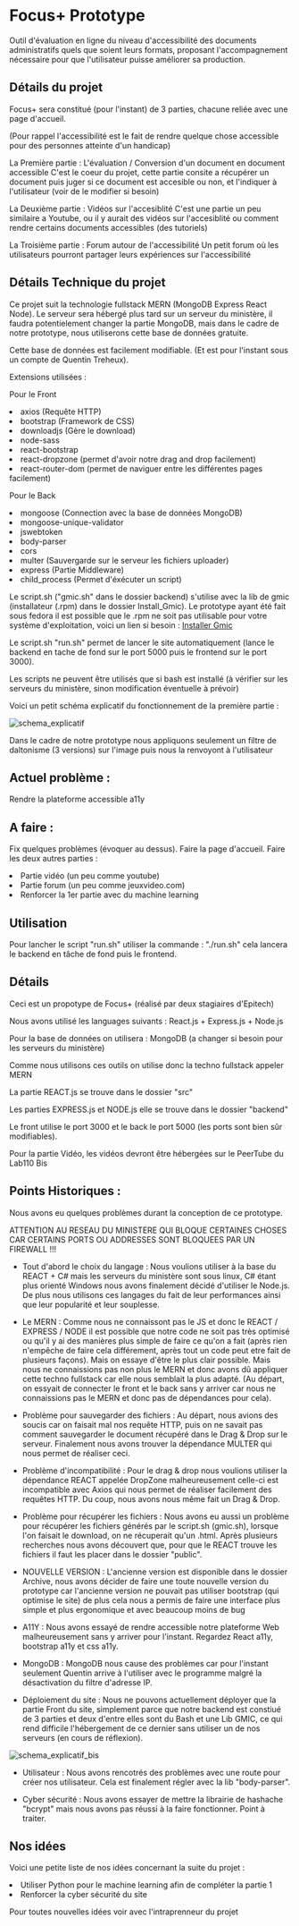 <h1>Focus+ Prototype</h1>

<p>Outil d'évaluation en ligne du niveau d'accessibilité des documents administratifs quels que soient leurs formats, proposant l'accompagnement nécessaire pour que l'utilisateur puisse améliorer sa production.</p>

<h2>Détails du projet</h2>

<p>Focus+ sera constitué (pour l'instant) de 3 parties, chacune reliée avec une page d'accueil.

(Pour rappel l'accessibilité est le fait de rendre quelque chose accessible pour des personnes atteinte d'un handicap)

La Première partie : L'évaluation / Conversion d'un document en document accessible
    C'est le coeur du projet, cette partie consite a récupérer un document puis juger si ce document est accesible ou non, et l'indiquer à l'utilisateur (voir de le modifier si besoin)
    
La Deuxième partie : Vidéos sur l'accesiblité
    C'est une partie un peu similaire a Youtube, ou il y aurait des vidéos sur l'accesiblité ou comment rendre certains documents accessibles (des tutoriels)
    
La Troisième partie : Forum autour de l'accessibilité
    Un petit forum où les utilisateurs pourront partager leurs expériences sur l'accessibilité</p>


<h2>Détails Technique du projet</h2>

<p>Ce projet suit la technologie fullstack MERN (MongoDB Express React Node).
Le serveur sera hébergé plus tard sur un serveur du ministère, il faudra potentielement changer la partie MongoDB, mais dans le cadre de notre prototype, nous utiliserons cette base de données gratuite.

Cette base de données est facilement modifiable. (Et est pour l'instant sous un compte de Quentin Treheux).</p>

<p>Extensions utilisées :</p>
    <p>Pour le Front</p>
        <li>axios (Requête HTTP)</li>
        <li>bootstrap (Framework de CSS)</li>
        <li>downloadjs (Gère le download)</li>
        <li>node-sass</li>
        <li>react-bootstrap</li>
        <li>react-dropzone (permet d'avoir notre drag and drop facilement)</li>
        <li>react-router-dom (permet de naviguer entre les différentes pages facilement)</li>
    <p></p>
    <p>Pour le Back</p>
        <li>mongoose (Connection avec la base de données MongoDB)</li>
        <li>mongoose-unique-validator</li>
        <li>jswebtoken</li>
        <li>body-parser</li>
        <li>cors</li>
        <li>multer (Sauvergarde sur le serveur les fichiers uploader)</li>
        <li>express (Partie Middleware)</li>
        <li>child_process (Permet d'éxécuter un script)</li>

<p></p>
<p>Le script.sh ("gmic.sh" dans le dossier backend) s'utilise avec la lib de gmic (installateur (.rpm) dans le dossier Install_Gmic). Le prototype ayant été fait sous fedora il est possible que le .rpm ne soit pas utilisable pour votre système d'exploitation, voici un lien si besoin : <a href="https://gmic.eu/download.html">Installer Gmic</a> </p>
<p>Le script.sh "run.sh" permet de lancer le site automatiquement (lance le backend en tache de fond sur le port 5000 puis le frontend sur le port 3000).</p>
<p>Les scripts ne peuvent être utilisés que si bash est installé (à vérifier sur les serveurs du ministère, sinon modification éventuelle à prévoir)</p>

<p>Voici un petit schéma explicatif du fonctionnement de la première partie :</p>

![schema_explicatif](schema_explicatif.png)

<p>Dans le cadre de notre prototype nous appliquons seulement un filtre de daltonisme (3 versions) sur l'image puis nous la renvoyont à l'utilisateur</p>

<h2>Actuel problème :</h2>
<p>Rendre la plateforme accessible a11y</p>

<h2>A faire :</h2>
<p>Fix quelques problèmes (évoquer au dessus).
Faire la page d'accueil.
Faire les deux autres parties :</p>
    <li>Partie vidéo (un peu comme youtube)</li>
    <li>Partie forum (un peu comme jeuxvideo.com)</li>
    <li>Renforcer la 1er partie avec du machine learning</li>

<h2>Utilisation</h2>

<p> Pour lancher le script "run.sh" utiliser la commande : "./run.sh" cela lancera le backend en tâche de fond puis le frontend.</p>

<h2>Détails</h2>

<p>Ceci est un propotype de Focus+ (réalisé par deux stagiaires d'Epitech)</p>
<p>Nous avons utilisé les languages suivants : React.js + Express.js + Node.js</p>
<p>Pour la base de données on utilisera : MongoDB (a changer si besoin pour les serveurs du ministère)</p>
<p>Comme nous utilisons ces outils on utilise donc la techno fullstack appeler MERN</p>
<p>La partie REACT.js se trouve dans le dossier "src"</p>
<p>Les parties EXPRESS.js et NODE.js elle se trouve dans le dossier "backend"</p>
<p>Le front utilise le port 3000 et le back le port 5000 (les ports sont bien sûr modifiables).</p>

<p>Pour la partie Vidéo, les vidéos devront être hébergées sur le PeerTube du Lab110 Bis</p>

<h2>Points Historiques :</h2>
<p>Nous avons eu quelques problèmes durant la conception de ce prototype.</p>
<p>ATTENTION AU RESEAU DU MINISTERE QUI BLOQUE CERTAINES CHOSES CAR CERTAINS PORTS OU ADDRESSES SONT BLOQUEES PAR UN FIREWALL !!!</p>

- Tout d'abord le choix du langage :
Nous voulions utiliser à la base du REACT + C# mais les serveurs du ministère sont sous linux, C# étant plus orienté Windows nous avons finalement décidé d'utiliser le Node.js.
De plus nous utilisons ces langages du fait de leur performances ainsi que leur popularité et leur souplesse.

- Le MERN :
Comme nous ne connaissont pas le JS et donc le REACT / EXPRESS / NODE il est possible que notre code ne soit pas très optimisé ou qu'il y ai des manières plus simple de faire ce qu'on a fait (après rien n'empêche de faire cela différement, après tout un code peut etre fait de plusieurs façons). Mais on essaye d'être le plus clair possible.
Mais nous ne connaissions pas non plus le MERN et donc avons dû appliquer cette techno fullstack car elle nous semblait la plus adapté. (Au départ, on essyait de connecter le front et le back sans y arriver car nous ne connaissions pas le MERN et donc pas de dépendances pour cela).

- Problème pour sauvegarder des fichiers :
Au départ, nous avions des soucis car on faisait mal nos requête HTTP, puis on ne savait pas comment sauvegarder le document récupéré dans le Drag & Drop sur le serveur.
Finalement nous avons trouver la dépendance MULTER qui nous permet de réaliser ceci.

- Problème d'incompatibilité :
Pour le drag & drop nous voulions utiliser la dépendance REACT appelée DropZone malheureusement celle-ci est incompatible avec Axios qui nous permet de réaliser facilement des requêtes HTTP.
Du coup, nous avons nous même fait un Drag & Drop.

- Problème pour récupérer les fichiers :
Nous avons eu aussi un problème pour récupérer les fichiers générés par le script.sh (gmic.sh), lorsque l'on faisait le download, on ne récuperait qu'un .html.
Après plusieurs recherches nous avons découvert que, pour que le REACT trouve les fichiers il faut les placer dans le dossier "public".

- NOUVELLE VERSION :
L'ancienne version est disponible dans le dossier Archive, nous avons décider de faire une toute nouvelle version du prototype car l'ancienne version ne pouvait pas utiliser bootstrap (qui optimise le site) de plus cela nous a permis de faire une interface plus simple et plus ergonomique et avec beaucoup moins de bug

- A11Y :
Nous avons essayé de rendre accessible notre plateforme Web malheureusement sans y arriver pour l'instant.
Regardez React a11y, bootstrap a11y et css a11y.

- MongoDB :
MongoDB nous cause des problèmes car pour l'instant seulement Quentin arrive à l'utiliser avec le programme malgré la désactivation du filtre d'adresse IP.

- Déploiement du site :
Nous ne pouvons actuellement déployer que la partie Front du site, simplement parce que notre backend est constiué de 3 parties et deux d'entre elles sont du Bash et une Lib GMIC, ce qui rend difficile l'hébergement de ce dernier sans utiliser un de nos serveurs (en cours de réflexion).

![schema_explicatif_bis](schema_explicatif_bis.png)

 - Utilisateur :
 Nous avons rencotrés des problèmes avec une route pour créer nos utilisateur. Cela est finalement régler avec la lib "body-parser".

 - Cyber sécurité :
 Nous avons essayer de mettre la librairie de hashache "bcrypt" mais nous avons pas réussi à la faire fonctionner. Point à traiter.

<h2>Nos idées</h2>

<p>Voici une petite liste de nos idées concernant la suite du projet :</p>
    <li>Utiliser Python pour le machine learning afin de compléter la partie 1</li>
    <li>Renforcer la cyber sécurité du site</li>

<p>Pour toutes nouvelles idées voir avec l'intraprenneur du projet</p>
